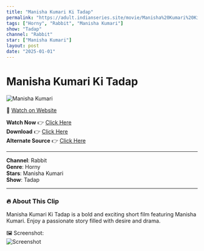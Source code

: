 ```yaml
---
title: "Manisha Kumari Ki Tadap"
permalink: "https://adult.indianseries.site/movie/Manisha%20Kumari%20Ki%20Tadap"
tags: ["Horny", "Rabbit", "Manisha Kumari"]
show: "Tadap"
channel: "Rabbit"
star: ["Manisha Kumari"]
layout: post
date: "2025-01-01"
---
```


# Manisha Kumari Ki Tadap

![Manisha Kumari](https://shorts.desisins.com/wp-content/uploads/2024/10/Manisha-Kumari-DesiSins.com_.jpg)

🔗 [Watch on Website](https://adult.indianseries.site/movie/Manisha%20Kumari%20Ki%20Tadap)

**Watch Now** 👉 [Click Here](https://adult.indianseries.site/movie/Manisha%20Kumari%20Ki%20Tadap)  
**Download** 👉 [Click Here](https://adult.indianseries.site/movie/Manisha%20Kumari%20Ki%20Tadap)  
**Alternate Source** 👉 [Click Here](https://adult.indianseries.site/movie/Manisha%20Kumari%20Ki%20Tadap)

---

**Channel**: Rabbit  
**Genre**: Horny  
**Stars**: Manisha Kumari  
**Show**: Tadap

---

### 🔥 About This Clip

Manisha Kumari Ki Tadap is a bold and exciting short film featuring Manisha Kumari. Enjoy a passionate story filled with desire and drama.
 
🖼️ Screenshot:  
![Screenshot](https://shorts.desisins.com/wp-content/uploads/2024/10/Manisha-Kumari-DesiSins.com_.jpg)
